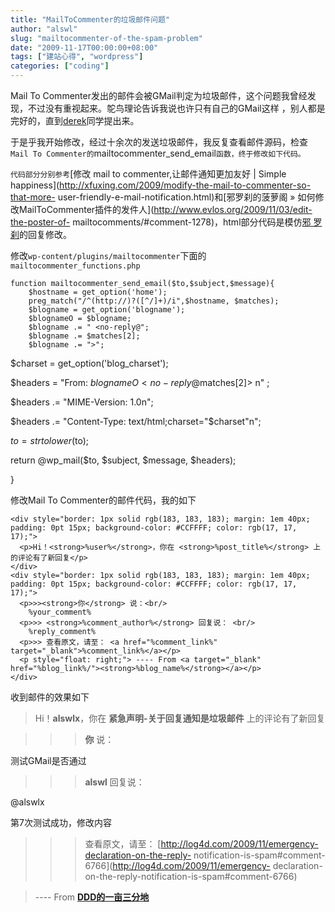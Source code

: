 ```yaml
---
title: "MailToCommenter的垃圾邮件问题"
author: "alswl"
slug: "mailtocommenter-of-the-spam-problem"
date: "2009-11-17T00:00:00+08:00"
tags: ["建站心得", "wordpress"]
categories: ["coding"]
---
```


Mail To Commenter发出的邮件会被GMail判定为垃圾邮件，这个问题我曾经发现，不过没有重视起来。鸵鸟理论告诉我说也许只有自己的GMail这样
，别人都是完好的，直到[derek](http://www.derekblog.cn/)同学提出来。

于是乎我开始修改，经过十余次的发送垃圾邮件，我反复查看邮件源码，检查`Mail To
Commenter的`mailtocommenter_send_email`函数，终于修改如下代码。`

`代码部分分别参考`[修改 mail to commenter,让邮件通知更加友好 | Simple
happiness](http://xfuxing.com/2009/modify-the-mail-to-commenter-so-that-more-
user-friendly-e-mail-notification.html)和[邪罗刹的菠萝阁 »
如何修改MailToCommenter插件的发件人](http://www.evlos.org/2009/11/03/edit-the-poster-of-
mailtocomments/#comment-1278)，html部分代码是模仿[邪 罗刹](http://www.evlos.org/)的回复修改。

修改`wp-content/plugins/mailtocommenter`下面的`mailtocommenter_functions.php`

    
    
    function mailtocommenter_send_email($to,$subject,$message){
    	$hostname = get_option('home');
    	preg_match("/^(http://)?([^/]+)/i",$hostname, $matches);
    	$blogname = get_option('blogname');
    	$blognameO = $blogname;
    	$blogname .= " <no-reply@";
    	$blogname .= $matches[2];
    	$blogname .= ">";

$charset = get_option('blog_charset');

$headers = "From: $blognameO <no-reply@$matches[2]> n" ;

$headers .= "MIME-Version: 1.0n";

$headers .= "Content-Type: text/html;charset="$charset"n";

$to = strtolower($to);

return @wp_mail($to, $subject, $message, $headers);

}

修改Mail To Commenter的邮件代码，我的如下

    
    
    <div style="border: 1px solid rgb(183, 183, 183); margin: 1em 40px; padding: 0pt 15px; background-color: #CCFFFF; color: rgb(17, 17, 17);">
      <p>Hi！<strong>%user%</strong>，你在 <strong>%post_title%</strong> 上的评论有了新回复</p>
    </div>
    <div style="border: 1px solid rgb(183, 183, 183); margin: 1em 40px; padding: 0pt 15px; background-color: #CCFFFF; color: rgb(17, 17, 17);">
      <p>>><strong>你</strong> 说：<br/>
        %your_comment%
      <p>>> <strong>%comment_author%</strong> 回复说： <br/>
        %reply_comment%
      <p>>> 查看原文，请至： <a href="%comment_link%" target="_blank">%comment_link%</a></p>
      <p style="float: right;"> ---- From <a target="_blank" href="%blog_link%/"><strong>%blog_name%</strong></a></p>
    </div>
    

收到邮件的效果如下

> Hi！**alswlx**，你在 **紧急声明-关于回复通知是垃圾邮件** 上的评论有了新回复

>

> >>**你** 说：

测试GMail是否通过

>

> >> **alswl** 回复说：

@alswlx

第7次测试成功，修改内容

>

> >> 查看原文，请至： [http://log4d.com/2009/11/emergency-declaration-on-the-reply-
notification-is-spam#comment-6766](http://log4d.com/2009/11/emergency-
declaration-on-the-reply-notification-is-spam#comment-6766)

>

> ---- From [**DDD的一亩三分地**](http://log4d.com/)

